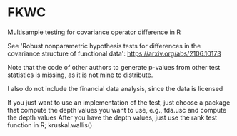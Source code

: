 # FKWC
Multisample testing for covariance operator difference in R

See 'Robust nonparametric hypothesis tests for differences in the covariance structure of functional data':  https://arxiv.org/abs/2106.10173


Note that the code of other authors to generate p-values from other test statistics is missing, as it is not mine to distribute.


I also do not include the financial data analysis, since the data is licensed


If you just want to use an implementation of the test, just choose a package that compute the depth values you want to use, e.g., fda.usc and compute the depth values
After you have the depth values, just use the rank test function in R; kruskal.wallis()
